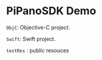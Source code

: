 # PiPanoSDK Demo



`ObjC`: Objective-C project.

`Swift`: Swift project.

`testRes` : public resouces

